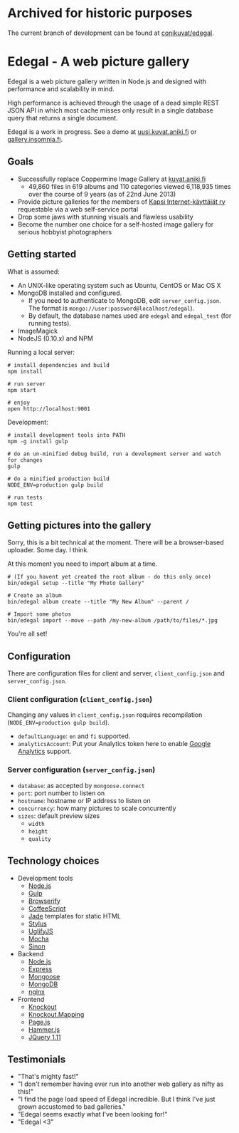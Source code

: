 # Archived for historic purposes

The current branch of development can be found at [conikuvat/edegal](/conikuvat/edegal).

# Edegal - A web picture gallery

Edegal is a web picture gallery written in Node.js and designed with performance and scalability in mind.

High performance is achieved through the usage of a dead simple REST JSON API in which most cache misses only result in a single database query that returns a single document.

Edegal is a work in progress. See a demo at [uusi.kuvat.aniki.fi](http://uusi.kuvat.aniki.fi/) or [gallery.insomnia.fi](http://gallery.insomnia.fi).

## Goals

* Successfully replace Coppermine Image Gallery at [kuvat.aniki.fi](http://kuvat.aniki.fi)
  * 49,860 files in 619 albums and 110 categories viewed 6,118,935 times over the course of 9 years (as of 22nd June 2013)
* Provide picture galleries for the members of [Kapsi Internet-käyttäjät ry](http://www.kapsi.fi) requestable via a web self-service portal
* Drop some jaws with stunning visuals and flawless usability
* Become the number one choice for a self-hosted image gallery for serious hobbyist photographers

## Getting started

What is assumed:

* An UNIX-like operating system such as Ubuntu, CentOS or Mac OS X
* MongoDB installed and configured.
  * If you need to authenticate to MongoDB, edit `server_config.json`. The format is `mongo://user:password@localhost/edegal`).
  * By default, the database names used are `edegal` and `edegal_test` (for running tests).
* ImageMagick
* NodeJS (0.10.x) and NPM

Running a local server:

    # install dependencies and build
    npm install

    # run server
    npm start

    # enjoy
    open http://localhost:9001

Development:

    # install development tools into PATH
    npm -g install gulp

    # do an un-minified debug build, run a development server and watch for changes
    gulp

    # do a minified production build
    NODE_ENV=production gulp build

    # run tests
    npm test

## Getting pictures into the gallery

Sorry, this is a bit technical at the moment. There will be a browser-based uploader. Some day. I think.

At this moment you need to import album at a time.

    # (If you havent yet created the root album - do this only once)
    bin/edegal setup --title "My Photo Gallery"

    # Create an album
    bin/edegal album create --title "My New Album" --parent /

    # Import some photos
    bin/edegal import --move --path /my-new-album /path/to/files/*.jpg

You're all set!

## Configuration

There are configuration files for client and server, `client_config.json` and `server_config.json`.

### Client configuration (`client_config.json`)

Changing any values in `client_config.json` requires recompilation (`NODE_ENV=production gulp build`).

* `defaultLanguage`: `en` and `fi` supported.
* `analyticsAccount`: Put your Analytics token here to enable [Google Analytics](https://analytics.google.com) support.

### Server configuration (`server_config.json`)

* `database`: as accepted by `mongoose.connect`
* `port`: port number to listen on
* `hostname`: hostname or IP address to listen on
* `concurrency`: how many pictures to scale concurrently
* `sizes`: default preview sizes
  * `width`
  * `height`
  * `quality`

## Technology choices

* Development tools
  * [Node.js](https://github.com/joyent/node)
  * [Gulp](https://github.com/gulp/gulp)
  * [Browserify](https://github.com/substack/node-browserify)
  * [CoffeeScript](https://github.com/jashkenas/coffee-script)
  * [Jade](https://github.com/visionmedia/jade) templates for static HTML
  * [Stylus](https://github.com/learnboost/stylus)
  * [UglifyJS](https://github.com/mishoo/UglifyJS2)
  * [Mocha](https://github.com/visionmedia/mocha)
  * [Sinon](https://github.com/cjohansen/Sinon.JS)
* Backend
  * [Node.js](https://github.com/joyent/node)
  * [Express](https://github.com/visionmedia/express)
  * [Mongoose](https://github.com/LearnBoost/mongoose)
  * [MongoDB](https://github.com/mongodb/mongo)
  * [nginx](https://github.com/nginx/nginx)
* Frontend
  * [Knockout](https://github.com/knockout/knockout)
  * [Knockout.Mapping](https://github.com/SteveSanderson/knockout.mapping)
  * [Page.js](https://github.com/visionmedia/page.js)
  * [Hammer.js](https://github.com/EightMedia/hammer.js)
  * [JQuery 1.11](https://github.com/jquery/jquery)

## Testimonials

* "That's mighty fast!"
* "I don't remember having ever run into another web gallery as nifty as this!"
* "I find the page load speed of Edegal incredible. But I think I've just grown accustomed to bad galleries."
* "Edegal seems exactly what I've been looking for!"
* "Edegal <3"
